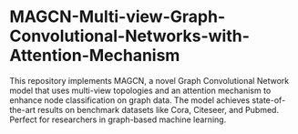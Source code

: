 # MAGCN-Multi-view-Graph-Convolutional-Networks-with-Attention-Mechanism
This repository implements MAGCN, a novel Graph Convolutional Network model that uses multi-view topologies and an attention mechanism to enhance node classification on graph data. The model achieves state-of-the-art results on benchmark datasets like Cora, Citeseer, and Pubmed. Perfect for researchers in graph-based machine learning.
